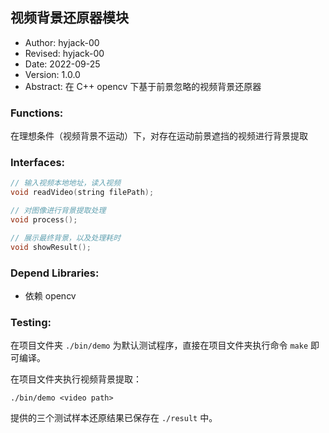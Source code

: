 ## 视频背景还原器模块

- Author: hyjack-00
- Revised: hyjack-00
- Date: 2022-09-25
- Version: 1.0.0
- Abstract: 在 C++ opencv 下基于前景忽略的视频背景还原器

### Functions:

在理想条件（视频背景不运动）下，对存在运动前景遮挡的视频进行背景提取

### Interfaces:

```cpp
// 输入视频本地地址，读入视频
void readVideo(string filePath);

// 对图像进行背景提取处理
void process();

// 展示最终背景，以及处理耗时
void showResult();
```

### Depend Libraries:

- 依赖 opencv

### Testing:

在项目文件夹 `./bin/demo` 为默认测试程序，直接在项目文件夹执行命令 `make` 即可编译。

在项目文件夹执行视频背景提取：

```shell
./bin/demo <video path>
```

提供的三个测试样本还原结果已保存在 `./result` 中。

